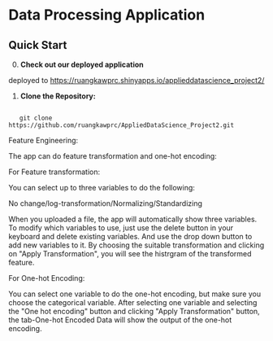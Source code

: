 # Data Processing Application

## Quick Start

0. **Check out our deployed application**

deployed to <https://ruangkawprc.shinyapps.io/applieddatascience_project2/>

1. **Clone the Repository:**
```

   git clone https://github.com/ruangkawprc/AppliedDataScience_Project2.git
```



Feature Engineering:

The app can do feature transformation and one-hot encoding:

For Feature transformation:

You can select up to three variables to do the following: 

No change/log-transformation/Normalizing/Standardizing

When you uploaded a file, the app will automatically show three variables. To modify which variables to use, just use the delete button in your keyboard and delete existing variables. And use the drop down button to add new variables to it. By choosing the suitable transformation and clicking on "Apply Transformation", you will see the histrgram of the transformed feature. 

For One-hot Encoding: 

You can select one variable to do the one-hot encoding, but make sure you choose the categorical variable. After selecting one variable and selecting the "One hot encoding" button and clicking "Apply Transformation" button, the tab-One-hot Encoded Data will show the output of the one-hot encoding. 
